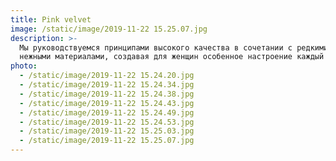 ```yaml
---
title: Pink velvet
image: /static/image/2019-11-22 15.25.07.jpg
description: >-
  Мы руководствуемся принципами высокого качества в сочетании с редкими и
  нежными материалами, создавая для женщин особенное настроение каждый день.
photo:
  - /static/image/2019-11-22 15.24.20.jpg
  - /static/image/2019-11-22 15.24.34.jpg
  - /static/image/2019-11-22 15.24.38.jpg
  - /static/image/2019-11-22 15.24.43.jpg
  - /static/image/2019-11-22 15.24.49.jpg
  - /static/image/2019-11-22 15.24.53.jpg
  - /static/image/2019-11-22 15.25.03.jpg
  - /static/image/2019-11-22 15.25.07.jpg
---
```


